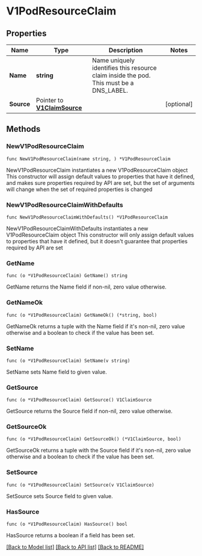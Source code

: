 # V1PodResourceClaim

## Properties

Name | Type | Description | Notes
------------ | ------------- | ------------- | -------------
**Name** | **string** | Name uniquely identifies this resource claim inside the pod. This must be a DNS_LABEL. | 
**Source** | Pointer to [**V1ClaimSource**](V1ClaimSource.md) |  | [optional] 

## Methods

### NewV1PodResourceClaim

`func NewV1PodResourceClaim(name string, ) *V1PodResourceClaim`

NewV1PodResourceClaim instantiates a new V1PodResourceClaim object
This constructor will assign default values to properties that have it defined,
and makes sure properties required by API are set, but the set of arguments
will change when the set of required properties is changed

### NewV1PodResourceClaimWithDefaults

`func NewV1PodResourceClaimWithDefaults() *V1PodResourceClaim`

NewV1PodResourceClaimWithDefaults instantiates a new V1PodResourceClaim object
This constructor will only assign default values to properties that have it defined,
but it doesn't guarantee that properties required by API are set

### GetName

`func (o *V1PodResourceClaim) GetName() string`

GetName returns the Name field if non-nil, zero value otherwise.

### GetNameOk

`func (o *V1PodResourceClaim) GetNameOk() (*string, bool)`

GetNameOk returns a tuple with the Name field if it's non-nil, zero value otherwise
and a boolean to check if the value has been set.

### SetName

`func (o *V1PodResourceClaim) SetName(v string)`

SetName sets Name field to given value.


### GetSource

`func (o *V1PodResourceClaim) GetSource() V1ClaimSource`

GetSource returns the Source field if non-nil, zero value otherwise.

### GetSourceOk

`func (o *V1PodResourceClaim) GetSourceOk() (*V1ClaimSource, bool)`

GetSourceOk returns a tuple with the Source field if it's non-nil, zero value otherwise
and a boolean to check if the value has been set.

### SetSource

`func (o *V1PodResourceClaim) SetSource(v V1ClaimSource)`

SetSource sets Source field to given value.

### HasSource

`func (o *V1PodResourceClaim) HasSource() bool`

HasSource returns a boolean if a field has been set.


[[Back to Model list]](../README.md#documentation-for-models) [[Back to API list]](../README.md#documentation-for-api-endpoints) [[Back to README]](../README.md)


